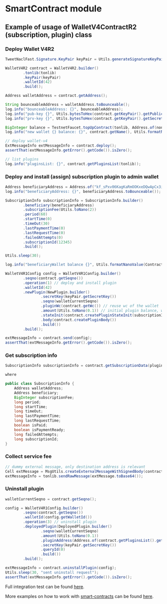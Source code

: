 # SmartContract module

## Example of usage of WalletV4ContractR2 (subscription, plugin) class

### Deploy Wallet V4R2

```java
TweetNaclFast.Signature.KeyPair keyPair = Utils.generateSignatureKeyPair();

WalletV4R2 contract = WalletV4R2.builder()
        .tonlib(tonlib)
        .keyPair(keyPair)
        .walletId(42)
        .build();

Address walletAddress = contract.getAddress();

String bounceableAddress = walletAddress.toBounceable();
log.info("bounceableAddress: {}", bounceableAddress);
log.info("pub-key {}", Utils.bytesToHex(contract.getKeyPair().getPublicKey()));
log.info("prv-key {}", Utils.bytesToHex(contract.getKeyPair().getSecretKey()));

BigInteger balance = TestnetFaucet.topUpContract(tonlib, Address.of(nonBounceableAddress), Utils.toNano(7));
log.info("new wallet {} balance: {}", contract.getName(), Utils.formatNanoValue(balance));

// deploy wallet-v4
ExtMessageInfo extMessageInfo = contract.deploy();
assertThat(extMessageInfo.getError().getCode()).isZero();

// list plugins
log.info("pluginsList: {}", contract.getPluginsList(tonlib));
```

### Deploy and install (assign) subscription plugin to admin wallet

```java
Address beneficiaryAddress = Address.of("kf_sPxv06KagKaRmOOKxeDQwApCx3i8IQOwv507XD51JOLka");
log.info("beneficiaryAddress: {}", beneficiaryAddress.toBounceable());

SubscriptionInfo subscriptionInfo = SubscriptionInfo.builder()
        .beneficiary(beneficiaryAddress)
        .subscriptionFee(Utils.toNano(2))
        .period(60)
        .startTime(0)
        .timeOut(30)
        .lastPaymentTime(0)
        .lastRequestTime(0)
        .failedAttempts(0)
        .subscriptionId(12345)
        .build();

Utils.sleep(30);

log.info("beneficiaryWallet balance {}", Utils.formatNanoValue(ContractUtils.getBalance(tonlib, beneficiaryAddress)));

WalletV4R1Config config = WalletV4R1Config.builder()
        .seqno(contract.getSeqno())
        .operation(1) // deploy and install plugin
        .walletId(42)
        .newPlugin(NewPlugin.builder()
                .secretKey(keyPair.getSecretKey())
                .seqno(walletCurrentSeqno)
                .pluginWc(contract.getWc()) // reuse wc of the wallet
                .amount(Utils.toNano(0.1)) // initial plugin balance, will be taken from wallet-v4
                .stateInit(contract.createPluginStateInit(subscriptionInfo))
                .body(contract.createPluginBody())
                .build())
        .build();

extMessageInfo = contract.send(config);
assertThat(extMessageInfo.getError().getCode()).isZero();
```

### Get subscription info

```java
SubscriptionInfo subscriptionInfo = contract.getSubscriptionData(pluginAddress);

where

public class SubscriptionInfo {
    Address walletAddress;
    Address beneficiary;
    BigInteger subscriptionFee;
    long period;
    long startTime;
    long timeOut;
    long lastPaymentTime;
    long lastRequestTime;
    boolean isPaid;
    boolean isPaymentReady;
    long failedAttempts;
    long subscriptionId;
}
```

### Collect service fee

```java
// dummy external message, only destination address is relevant
Cell extMessage = MsgUtils.createExternalMessageWithSignedBody(contract.getKeyPair(), pluginAddress, null, null).toCell();
extMessageInfo = tonlib.sendRawMessage(extMessage.toBase64());
```

### Uninstall plugin

```java
walletCurrentSeqno = contract.getSeqno();

config = WalletV4R1Config.builder()
        .seqno(contract.getSeqno())
        .walletId(config.getWalletId())
        .operation(3) // uninstall plugin
        .deployedPlugin(DeployedPlugin.builder()
                .seqno(walletCurrentSeqno)
                .amount(Utils.toNano(0.1))
                .pluginAddress(Address.of(contract.getPluginsList().get(0)))
                .secretKey(keyPair.getSecretKey())
                .queryId(0)
                .build())
        .build();

extMessageInfo = contract.uninstallPlugin(config);
Utils.sleep(30, "sent uninstall request");
assertThat(extMessageInfo.getError().getCode()).isZero();

```

Full integration test can be
found [here](../smartcontract/src/test/java/org/ton/java/smartcontract/integrationtests/TestWalletV4R2PluginsDeployTransfer.java).

More examples on how to work with [smart-contracts](../smartcontract/src/main/java/org/ton/java/smartcontract) can be
found [here](../smartcontract/src/test/java/org/ton/java/smartcontract).